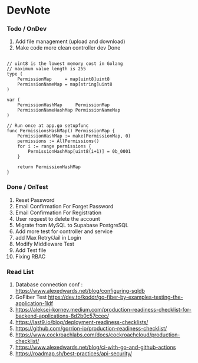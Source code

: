 # DevNote

### Todo / OnDev

1. Add file management (upload and download)
2. Make code more clean
   controller dev Done

```

// uint8 is the lowest memory cost in Golang
// maximum value length is 255
type (
	PermissionMap     = map[uint8]uint8
	PermissionNameMap = map[string]uint8
)

var (
	PermissionHashMap     PermissionMap
	PermissionNameHashMap PermissionNameMap
)

// Run once at app.go setupfunc
func PermissionsHashMap() PermissionMap {
	PermissionHashMap := make(PermissionMap, 0)
	permissions := AllPermissions()
	for i := range permissions {
		PermissionHashMap[uint8(i+1)] = 0b_0001
	}

	return PermissionHashMap
}

```

### Done / OnTest

1. Reset Password
2. Email Confirmation For Forget Password
3. Email Confirmation For Registration
4. User request to delete the account
5. Migrate from MySQL to Supabase PostgreSQL
6. Add more test for controller and service
7. add Max Retry/Jail in Login
8. Modify Middleware Test
9. Add Test file
10. Fixing RBAC

### Read List

1. Database connection conf : https://www.alexedwards.net/blog/configuring-sqldb
2. GoFiber Test https://dev.to/koddr/go-fiber-by-examples-testing-the-application-1ldf
3. https://aleksei-kornev.medium.com/production-readiness-checklist-for-backend-applications-8d2b0c57ccec/
4. https://last9.io/blog/deployment-readiness-checklists/
5. https://github.com/gorrion-io/production-readiness-checklist/
6. https://www.cockroachlabs.com/docs/cockroachcloud/production-checklist/
7. https://www.alexedwards.net/blog/ci-with-go-and-github-actions
8. https://roadmap.sh/best-practices/api-security/
